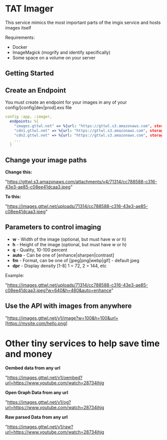 # TAT Imager

This service mimics the most important parts of the imgix service and hosts images itself

Requirements:

  * Docker
  * ImageMagick (mogrify and identify specifically) 
  * Some space on a volume on your server

## Getting Started

## Create an Endpoint

You must create an endpoint for your images in any of your config/[config|dev|prod].exs file

```yaml
config :app, :imager,
  endpoints: %{
    "images.gttwl.net" => %{url: "https://gttwl.s3.amazonaws.com", storage: "/tmp/gttwl"},
    "cdn1.gttwl.net" => %{url: "https://gttwl.s3.amazonaws.com", storage: "/tmp/gttwl"},
    "cdn2.gttwl.net" => %{url: "https://gttwl.s3.amazonaws.com", storage: "/tmp/gttwl"},
    ...
  }
```

## Change your image paths

  **Change this:**

  "https://gttwl.s3.amazonaws.com/attachments/v4/71314/cc788588-c316-43e3-ae85-c08ee41dcaa3.jpeg"

  **To this:**

  "https://images.gttwl.net/uploads/71314/cc788588-c316-43e3-ae85-c08ee41dcaa3.jpeg"

## Parameters to control imaging

  * **w** - Width of the image (optional, but must have w or h)
  * **h** - Height of the image (optional, but must have w or h)
  * **q** - Quality, 10-100 percent
  * **auto** - Can be one of [enhance|sharpen|contrast]
  * **fm** - Format, can be one of [jpeg|png|webp|gif] - default jpeg
  * **dpr** - Display density [1-8] 1 = 72, 2 = 144, etc

  Example:

  "https://images.gttwl.net/uploads/71314/cc788588-c316-43e3-ae85-c08ee41dcaa3.jpeg?w=640&h=480&auto=enhance"

## Use the API with images from anywhere

  "https://images.gttwl.net/v1/image?w=100&h=100&url=[https://mysite.com/hello.png]

# Other tiny services to help save time and money

  **Oembed data from any url**
  
  "https://images.gttwl.net/v1/oembed?url=https://www.youtube.com/watch=28734jhjg

  **Open Graph Data from any url**
  
  "https://images.gttwl.net/v1/og?url=https://www.youtube.com/watch=28734jhjg

  **Raw parsed Data from any url**

  "https://images.gttwl.net/v1/raw?url=https://www.youtube.com/watch=28734jhjg

